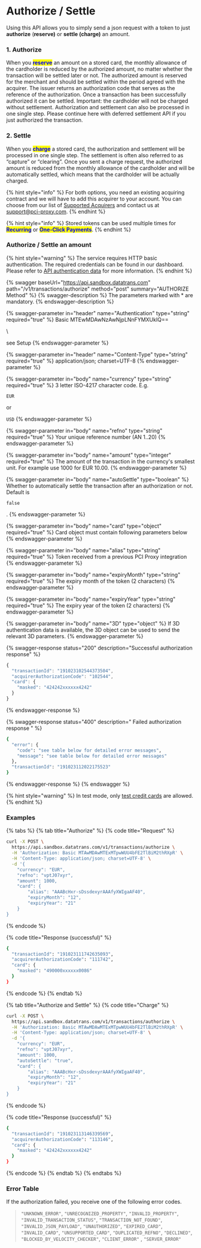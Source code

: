 # Authorize / Settle

Using this API allows you to simply send a json request with a token to just **authorize** (**reserve)** or **settle (charge)** an amount.&#x20;

### 1. Authorize

When you <mark style="color:blue;">**reserve**</mark> an amount on a stored card, the monthly allowance of the cardholder is reduced by the authorized amount, no matter whether the transaction will be settled later or not. The authorized amount is reserved for the merchant and should be settled within the period agreed with the acquirer. The issuer returns an authorization code that serves as the reference of the authorization. Once a transaction has been successfully authorized it can be settled. Important: the cardholder will not be charged without settlement. Authorization and settlement can also be processed in one single step. Please continue here with deferred settlement API if you just authorized the transaction.

### 2. Settle

When you <mark style="color:blue;">**charge**</mark> a stored card, the authorization and settlement will be processed in one single step. The settlement is often also referred to as “capture” or “clearing”. Once you sent a charge request, the authorized amount is reduced from the monthly allowance of the cardholder and will be automatically settled, which means that the cardholder will be actually charged.

{% hint style="info" %}
For both options, you need an existing acquiring contract and we will have to add this acquirer to your account. You can choose from our list of [Supported Acquirers](supported-acquirers.md) and contact us at [support@pci-proxy.com](mailto:support@pci-proxy.com).
{% endhint %}

{% hint style="info" %}
Stored tokens can be used multiple times for <mark style="color:blue;">**Recurring**</mark> or <mark style="color:blue;">**One-Click Payments**</mark>.&#x20;
{% endhint %}

### Authorize / Settle an amount

{% hint style="warning" %}
The service requires HTTP basic authentication. The required credentials can be found in our dashboard. Please refer to [API authentication data](../../resources/pci-proxy-dashboard/api-authentication-data.md) for more information.&#x20;
{% endhint %}

{% swagger baseUrl="https://api.sandbox.datatrans.com" path="/v1/transactions/authorize" method="post" summary="AUTHORIZE Method" %}
{% swagger-description %}
The parameters marked with * are mandatory.
{% endswagger-description %}

{% swagger-parameter in="header" name="Authentication" type="string" required="true" %}
Basic MTEwMDAwNzAwNjpLNnFYMXUkIQ==

\


see Setup
{% endswagger-parameter %}

{% swagger-parameter in="header" name="Content-Type" type="string" required="true" %}
application/json; charset=UTF-8
{% endswagger-parameter %}

{% swagger-parameter in="body" name="currency" type="string" required="true" %}
3 letter ISO-4217 character code. E.g. 

`EUR`

 or 

`USD`
{% endswagger-parameter %}

{% swagger-parameter in="body" name="refno" type="string" required="true" %}
Your unique reference number (AN 1..20)
{% endswagger-parameter %}

{% swagger-parameter in="body" name="amount" type="integer" required="true" %}
The amount of the transaction in the currency's smallest unit. For example use 1000 for EUR 10.00. 
{% endswagger-parameter %}

{% swagger-parameter in="body" name="autoSettle" type="boolean" %}
Whether to automatically settle the transaction after an authorization or not. Default is 

`false`

. 
{% endswagger-parameter %}

{% swagger-parameter in="body" name="card" type="object" required="true" %}
Card object must contain following parameters below
{% endswagger-parameter %}

{% swagger-parameter in="body" name="alias" type="string" required="true" %}
Token received from a previous PCI Proxy integration
{% endswagger-parameter %}

{% swagger-parameter in="body" name="expiryMonth" type="string" required="true" %}
The expiry month of the token (2 characters)
{% endswagger-parameter %}

{% swagger-parameter in="body" name="expiryYear" type="string" required="true" %}
The expiry year of the token (2 characters)
{% endswagger-parameter %}

{% swagger-parameter in="body" name="3D" type="object" %}
If 3D authentication data is available, the 3D object can be used to send the relevant 3D parameters. 
{% endswagger-parameter %}

{% swagger-response status="200" description="Successful authorization response" %}
```javascript
{
  "transactionId": "191023102544373504",
  "acquirerAuthorizationCode": "102544",
  "card": {
    "masked": "424242xxxxxx4242"
  }
}
```
{% endswagger-response %}

{% swagger-response status="400" description=" Failed authorization response
" %}
```bash
{
  "error": {
    "code": "see table below for detailed error messages",
    "message": "see table below for detailed error messages"
  },
  "transactionId": "191023112022175523"
}
```
{% endswagger-response %}
{% endswagger %}

{% hint style="warning" %}
In test mode, only [test credit cards](broken-reference) are allowed.
{% endhint %}

### Examples

{% tabs %}
{% tab title="Authorize" %}
{% code title="Request" %}
```bash
curl -X POST \
  https://api.sandbox.datatrans.com/v1/transactions/authorize \
  -H 'Authorization: Basic MTAwMDAwMTExMTpwWUU4bFE2TlBiM2thRXpR' \
  -H 'Content-Type: application/json; charset=UTF-8' \
  -d '{
    "currency": "EUR",
    "refno": "vptJ07xyr",
    "amount": 1000,
    "card": {
        "alias": "AAABcHxr-sDssdexyrAAAfyXWIgaAF40",
        "expiryMonth": "12",
        "expiryYear": "21"
    }
}
```
{% endcode %}

{% code title="Response (successful)" %}
```bash
{
  "transactionId": "191023111742635093",
  "acquirerAuthorizationCode": "111742",
  "card": {
    "masked": "490000xxxxxx0086"
  }
}
```
{% endcode %}
{% endtab %}

{% tab title="Authorize and Settle" %}
{% code title="Charge" %}
```bash
curl -X POST \
  https://api.sandbox.datatrans.com/v1/transactions/authorize \
  -H 'Authorization: Basic MTAwMDAwMTExMTpwWUU4bFE2TlBiM2thRXpR' \
  -H 'Content-Type: application/json; charset=UTF-8' \
  -d '{
    "currency": "EUR",
    "refno": "vptJ07xyr",
    "amount": 1000,
    "autoSettle": "true",
    "card": {
        "alias": "AAABcHxr-sDssdexyrAAAfyXWIgaAF40",
        "expiryMonth": "12",
        "expiryYear": "21"
    }
}
```
{% endcode %}

{% code title="Response (successful)" %}
```bash
{
  "transactionId": "191023113146339569",
  "acquirerAuthorizationCode": "113146",
  "card": {
    "masked": "424242xxxxxx4242"
  }
}
```
{% endcode %}
{% endtab %}
{% endtabs %}

### Error Table

If the authorization failed, you receive one of the following error codes.&#x20;

> `"UNKNOWN_ERROR"`, `"UNRECOGNIZED_PROPERTY"`, `"INVALID_PROPERTY"`, `"INVALID_TRANSACTION_STATUS"`, `"TRANSACTION_NOT_FOUND"`, `"INVALID_JSON_PAYLOAD"`, `"UNAUTHORIZED"`, `"EXPIRED_CARD"`, `"INVALID_CARD"`, `"UNSUPPORTED_CARD"`, `"DUPLICATED_REFNO"`, `"DECLINED"`, `"BLOCKED_BY_VELOCITY_CHECKER"`, `"CLIENT_ERROR"` , `"SERVER_ERROR"`
